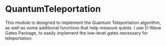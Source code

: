 # QuantumTeleportation
This module is designed to implement the Quantum Teleportation algorithm, as well as some additional functions that help measure qubits. I use D-Wave Gates Package, to easily implement the low-level gates necessary for teleportation.


